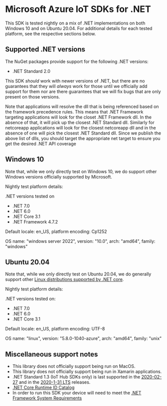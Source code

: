 # Microsoft Azure IoT SDKs for .NET

This SDK is tested nightly on a mix of .NET implementations on both Windows 10 and on Ubuntu 20.04. For additional details for each tested platform, see the respective sections below. 

## Supported .NET versions

The NuGet packages provide support for the following .NET versions:
- .NET Standard 2.0

This SDK _should_ work with newer versions of .NET, but there are no guarantees that they will _always_ work for those until we officially add support for them nor are there guarantees that we will fix bugs that are only present on those versions.

Note that applications will resolve the dll that is being referenced based on the framework precedence rules. This means that .NET Framework targeting applications will look for the closet .NET Framework dll. In the absence of that, it will pick up the closest .NET Standard dll. Similarly for netcoreapp applications will look for the closest netcoreapp dll and in the absence of one will pick the closest .NET Standard dll. Since we publish the above list of dlls, you should target the appropriate net target to ensure you get the desired .NET API coverage

## Windows 10

Note that, while we only directly test on Windows 10, we do support other Windows versions officially supported by Microsoft.

Nightly test platform details:

.NET versions tested on
- .NET 7.0
- .NET 6.0
- .NET Core 3.1
- .NET Framework 4.7.2


Default locale: en_US, platform encoding: Cp1252

OS name: "windows server 2022", version: "10.0", arch: "amd64", family: "windows"

## Ubuntu 20.04

Note that, while we only directly test on Ubuntu 20.04, we do generally support other [Linux distributions supported by .NET core](https://docs.microsoft.com/dotnet/core/install/linux).

Nightly test platform details:

.NET versions tested on:
- .NET 7.0
- .NET 6.0
- .NET Core 3.1

Default locale: en_US, platform encoding: UTF-8

OS name: "linux", version: "5.8.0-1040-azure", arch: "amd64", family: "unix"

## Miscellaneous support notes

- This library does not officially support being run on MacOS.
- This library does not officially support being run in Xamarin applications.
- .NET Standard 1.3 (IoT Hub SDKs only) is last supported in the [2020-02-27](https://github.com/Azure/azure-iot-sdk-csharp/releases/tag/2020-2-27) and in the [2020-1-31 LTS](https://github.com/Azure/azure-iot-sdk-csharp/releases/tag/lts_2020-1-31) releases.
- [.NET Core Runtime ID Catalog](https://docs.microsoft.com/dotnet/core/rid-catalog)
- In order to run this SDK your device will need to meet the [.NET Framework System Requirements](https://docs.microsoft.com/dotnet/framework/get-started/system-requirements)
